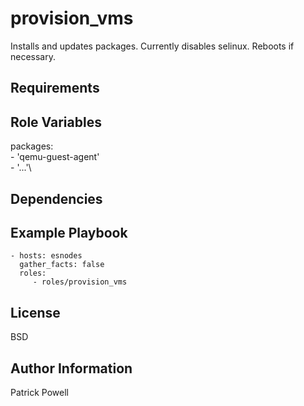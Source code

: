 provision_vms
=========

Installs and updates packages.  Currently disables selinux.  Reboots if necessary.

Requirements
------------


Role Variables
--------------

  packages:\
    - 'qemu-guest-agent'\
    - '...'\

Dependencies
------------


Example Playbook
----------------

    - hosts: esnodes
      gather_facts: false
      roles:
         - roles/provision_vms

License
-------

BSD

Author Information
------------------

Patrick Powell
